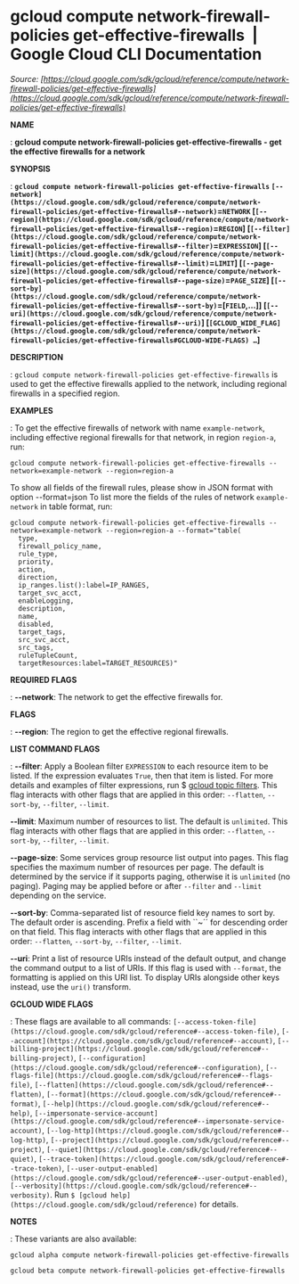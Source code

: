 # gcloud compute network-firewall-policies get-effective-firewalls  |  Google Cloud CLI Documentation

*Source: [https://cloud.google.com/sdk/gcloud/reference/compute/network-firewall-policies/get-effective-firewalls](https://cloud.google.com/sdk/gcloud/reference/compute/network-firewall-policies/get-effective-firewalls)*

**NAME**

: **gcloud compute network-firewall-policies get-effective-firewalls - get the effective firewalls for a network**

**SYNOPSIS**

: **`gcloud compute network-firewall-policies get-effective-firewalls` `[--network](https://cloud.google.com/sdk/gcloud/reference/compute/network-firewall-policies/get-effective-firewalls#--network)`=`NETWORK` [`[--region](https://cloud.google.com/sdk/gcloud/reference/compute/network-firewall-policies/get-effective-firewalls#--region)`=`REGION`] [`[--filter](https://cloud.google.com/sdk/gcloud/reference/compute/network-firewall-policies/get-effective-firewalls#--filter)`=`EXPRESSION`] [`[--limit](https://cloud.google.com/sdk/gcloud/reference/compute/network-firewall-policies/get-effective-firewalls#--limit)`=`LIMIT`] [`[--page-size](https://cloud.google.com/sdk/gcloud/reference/compute/network-firewall-policies/get-effective-firewalls#--page-size)`=`PAGE_SIZE`] [`[--sort-by](https://cloud.google.com/sdk/gcloud/reference/compute/network-firewall-policies/get-effective-firewalls#--sort-by)`=[`FIELD`,…]] [`[--uri](https://cloud.google.com/sdk/gcloud/reference/compute/network-firewall-policies/get-effective-firewalls#--uri)`] [`[GCLOUD_WIDE_FLAG](https://cloud.google.com/sdk/gcloud/reference/compute/network-firewall-policies/get-effective-firewalls#GCLOUD-WIDE-FLAGS) …`]**

**DESCRIPTION**

: `gcloud compute network-firewall-policies get-effective-firewalls` is
used to get the effective firewalls applied to the network, including regional
firewalls in a specified region.

**EXAMPLES**

: To get the effective firewalls of network with name
``example-network``, including effective
regional firewalls for that network, in region
``region-a``, run:

```
gcloud compute network-firewall-policies get-effective-firewalls --network=example-network --region=region-a
```

To show all fields of the firewall rules, please show in JSON format with option
--format=json
To list more the fields of the rules of network
``example-network`` in table format, run:

```
gcloud compute network-firewall-policies get-effective-firewalls --network=example-network --region=region-a --format="table(
  type,
  firewall_policy_name,
  rule_type,
  priority,
  action,
  direction,
  ip_ranges.list():label=IP_RANGES,
  target_svc_acct,
  enableLogging,
  description,
  name,
  disabled,
  target_tags,
  src_svc_acct,
  src_tags,
  ruleTupleCount,
  targetResources:label=TARGET_RESOURCES)"
```

**REQUIRED FLAGS**

: **--network**:
The network to get the effective firewalls for.

**FLAGS**

: **--region**:
The region to get the effective regional firewalls.

**LIST COMMAND FLAGS**

: **--filter**:
Apply a Boolean filter `EXPRESSION` to each resource item
to be listed. If the expression evaluates `True`, then that item is
listed. For more details and examples of filter expressions, run $ [gcloud topic filters](https://cloud.google.com/sdk/gcloud/reference/topic/filters). This flag
interacts with other flags that are applied in this order:
`--flatten`, `--sort-by`, `--filter`,
`--limit`.

**--limit**:
Maximum number of resources to list. The default is `unlimited`. This
flag interacts with other flags that are applied in this order:
`--flatten`, `--sort-by`, `--filter`,
`--limit`.

**--page-size**:
Some services group resource list output into pages. This flag specifies the
maximum number of resources per page. The default is determined by the service
if it supports paging, otherwise it is `unlimited` (no paging).
Paging may be applied before or after `--filter` and
`--limit` depending on the service.

**--sort-by**:
Comma-separated list of resource field key names to sort by. The default order
is ascending. Prefix a field with ``~´´ for descending order on that
field. This flag interacts with other flags that are applied in this order:
`--flatten`, `--sort-by`, `--filter`,
`--limit`.

**--uri**:
Print a list of resource URIs instead of the default output, and change the
command output to a list of URIs. If this flag is used with
`--format`, the formatting is applied on this URI list. To display
URIs alongside other keys instead, use the `uri()` transform.

**GCLOUD WIDE FLAGS**

: These flags are available to all commands: `[--access-token-file](https://cloud.google.com/sdk/gcloud/reference#--access-token-file)`,
`[--account](https://cloud.google.com/sdk/gcloud/reference#--account)`, `[--billing-project](https://cloud.google.com/sdk/gcloud/reference#--billing-project)`,
`[--configuration](https://cloud.google.com/sdk/gcloud/reference#--configuration)`,
`[--flags-file](https://cloud.google.com/sdk/gcloud/reference#--flags-file)`,
`[--flatten](https://cloud.google.com/sdk/gcloud/reference#--flatten)`, `[--format](https://cloud.google.com/sdk/gcloud/reference#--format)`, `[--help](https://cloud.google.com/sdk/gcloud/reference#--help)`, `[--impersonate-service-account](https://cloud.google.com/sdk/gcloud/reference#--impersonate-service-account)`,
`[--log-http](https://cloud.google.com/sdk/gcloud/reference#--log-http)`,
`[--project](https://cloud.google.com/sdk/gcloud/reference#--project)`, `[--quiet](https://cloud.google.com/sdk/gcloud/reference#--quiet)`, `[--trace-token](https://cloud.google.com/sdk/gcloud/reference#--trace-token)`, `[--user-output-enabled](https://cloud.google.com/sdk/gcloud/reference#--user-output-enabled)`,
`[--verbosity](https://cloud.google.com/sdk/gcloud/reference#--verbosity)`.
Run `$ [gcloud help](https://cloud.google.com/sdk/gcloud/reference)` for details.

**NOTES**

: These variants are also available:

```
gcloud alpha compute network-firewall-policies get-effective-firewalls
```

```
gcloud beta compute network-firewall-policies get-effective-firewalls
```